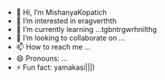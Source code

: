 - 👋 Hi, I’m MishanyaKopatich
- 👀 I’m interested in eragverthth
- 🌱 I’m currently learning ...tgbntrgwrhnilthg
- 💞️ I’m looking to collaborate on ...
- 📫 How to reach me ...
- 😄 Pronouns: ...
- ⚡ Fun fact: yamakasi|||)
<!---
MishanyaKopatich/MishanyaKopatich is a ✨ special ✨ repository because its `README.md` (this file) appears on your GitHub profile.
You can click the Preview link to take a look at your changes.
